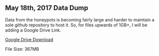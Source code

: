 ## May 18th, 2017 Data Dump

Data from the honeypots is becoming fairly large and harder to maintain a sole github repository to host it. So, for files upwards of 1GB+, I will be adding a Google Drive Link.

[Google Drive Download](https://drive.google.com/file/d/0Bx8ooWT_-JzaMXZYQU9UYW12Rm8/view?usp=sharing)

File Size: 367MB
